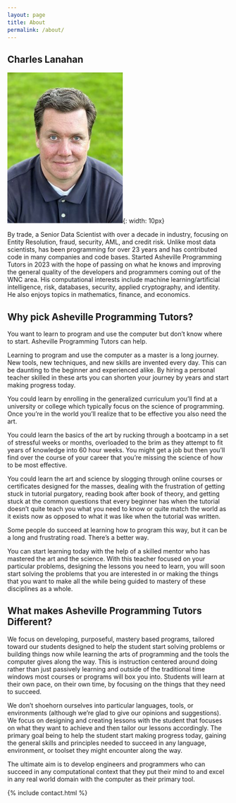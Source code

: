 ```yaml
---
layout: page
title: About
permalink: /about/
---
```


## Charles Lanahan

![headshot of Charles Lanahan](/assets/images/headshot_clean.jpg){: width: 10px}

By trade, a Senior Data Scientist with over a decade in industry, focusing on Entity Resolution, fraud, security, AML, and credit risk.  Unlike most data scientists, has been programming for over 23 years and has contributed code in many companies and code bases.  Started Asheville Programming Tutors in 2023 with the hope of passing on what he knows and improving the general quality of the developers and programmers coming out of the WNC area.  His computational interests include machine learning/artificial intelligence, risk, databases, security, applied cryptography, and identity.  He also enjoys topics in mathematics, finance, and economics.

## Why pick Asheville Programming Tutors?

You want to learn to program and use the computer but don’t know where to start.  Asheville Programming Tutors can help.

Learning to program and use the computer as a master is a long journey.  New tools, new techniques, and new skills are invented every day.  This can be daunting to the beginner and experienced alike.  By hiring a personal teacher skilled in these arts you can shorten your journey by years and start making progress today.

You could learn by enrolling in the generalized curriculum you’ll find at a university or college which typically focus on the science of programming.  Once you’re in the world you’ll realize that to be effective you also need the art.

You could learn the basics of the art by rucking through a bootcamp in a set of stressful weeks or months, overloaded to the brim as they attempt to fit years of knowledge into 60 hour weeks.  You might get a job but then you’ll find over the course of your career that you’re missing the science of how to be most effective.

You could learn the art and science by slogging through online courses or certificates designed for the masses, dealing with the frustration of getting stuck in tutorial purgatory, reading book after book of theory, and getting stuck at the common questions that every beginner has when the tutorial doesn’t quite teach you what you need to know or quite match the world as it exists now as opposed to what it was like when the tutorial was written.

Some people do succeed at learning how to program this way, but it can be a long and frustrating road. There’s a better way.

You can start learning today with the help of a skilled mentor who has mastered the art and the science.  With this teacher focused on your particular problems, designing the lessons you need to learn, you will soon start solving the problems that you are interested in or making the things that you want to make all the while being guided to mastery of these disciplines as a whole.

## What makes Asheville Programming Tutors Different?

We focus on developing, purposeful, mastery based programs, tailored toward our students designed to help the student start solving problems or building things now while learning the arts of programming and the tools the computer gives along the way.  This is instruction centered around doing rather than just passively learning and outside of the traditional time windows most courses or programs will box you into.  Students will learn at their own pace, on their own time, by focusing on the things that they need to succeed.

We don’t shoehorn ourselves into particular languages, tools, or environments (although we’re glad to give our opinions and suggestions).  We focus on designing and creating lessons with the student that focuses on what they want to achieve and then tailor our lessons accordingly.  The primary goal being to help the student start making progress today, gaining the general skills and principles needed to succeed in any language, environment, or toolset they might encounter along the way.

The ultimate aim is to develop engineers and programmers who can succeed in any computational context that they put their mind to and excel in any real world domain with the computer as their primary tool.

{% include contact.html %}
